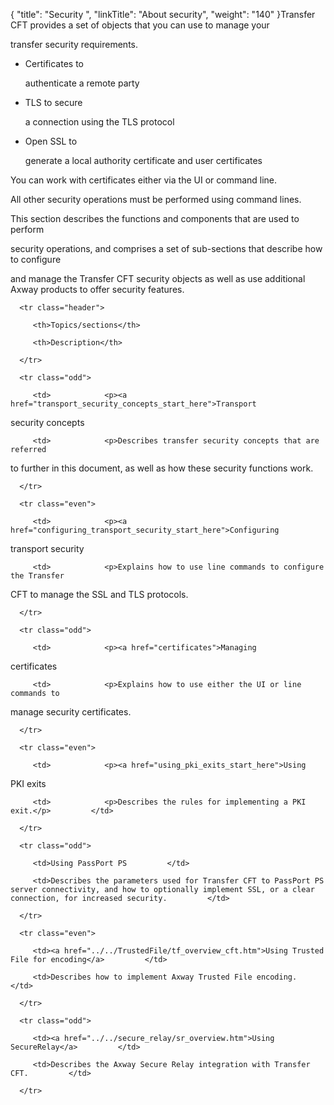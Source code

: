 {
    "title": "Security ",
    "linkTitle": "About security",
    "weight": "140"
}Transfer CFT provides a set of objects that you can use to manage your
transfer security requirements.

-   Certificates to
    authenticate a remote party
-   TLS to secure
    a connection using the TLS protocol
-   Open SSL to
    generate a local authority certificate and user certificates

You can work with certificates either via the UI or command line.
All other security operations must be performed using command lines.

This section describes the functions and components that are used to perform
security operations, and comprises a set of sub-sections that describe how to configure
and manage the Transfer CFT security objects as well as use additional Axway products to offer security features.

<table data-cellspacing="0">
   <thead>
      <tr class="header">
         <th>Topics/sections</th>
         <th>Description</th>
      </tr>
   </thead>
   <tbody>
      <tr class="odd">
         <td>            <p><a href="transport_security_concepts_start_here">Transport
security concepts</a></p>         </td>
         <td>            <p>Describes transfer security concepts that are referred
to further in this document, as well as how these security functions work.</p>         </td>
      </tr>
      <tr class="even">
         <td>            <p><a href="configuring_transport_security_start_here">Configuring
transport security</a></p>         </td>
         <td>            <p>Explains how to use line commands to configure the Transfer
CFT to manage the SSL and TLS protocols.</p>         </td>
      </tr>
      <tr class="odd">
         <td>            <p><a href="certificates">Managing
certificates</a></p>         </td>
         <td>            <p>Explains how to use either the UI or line commands to
manage security certificates.</p>         </td>
      </tr>
      <tr class="even">
         <td>            <p><a href="using_pki_exits_start_here">Using
PKI exits</a></p>         </td>
         <td>            <p>Describes the rules for implementing a PKI exit.</p>         </td>
      </tr>
      <tr class="odd">
         <td>Using PassPort PS         </td>
         <td>Describes the parameters used for Transfer CFT to PassPort PS server connectivity, and how to optionally implement SSL, or a clear connection, for increased security.         </td>
      </tr>
      <tr class="even">
         <td><a href="../../TrustedFile/tf_overview_cft.htm">Using Trusted File for encoding</a>         </td>
         <td>Describes how to implement Axway Trusted File encoding.         </td>
      </tr>
      <tr class="odd">
         <td><a href="../../secure_relay/sr_overview.htm">Using SecureRelay</a>         </td>
         <td>Describes the Axway Secure Relay integration with Transfer CFT.         </td>
      </tr>
   </tbody>
</table>

 
